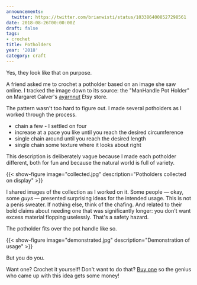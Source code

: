 ```yaml
---
announcements:
  twitter: https://twitter.com/brianwisti/status/1033864008527298561
date: 2018-08-26T00:00:00Z
draft: false
tags:
- crochet
title: Potholders
year: '2018'
category: craft
---
```


Yes, they look like that on purpose.

<!-- TEASER_END -->

A friend asked me to crochet a potholder based on an image she saw online. I tracked the image down to its
source: the "ManHandle Pot Holder" on Margaret Calver's [ayarnnut][] Etsy store.

[ayarnnut]: https://www.etsy.com/shop/ayarnnut

The pattern wasn't too hard to figure out. I made several potholders as I worked through the process.
 
* chain a few - I settled on four
* increase at a pace you like until you reach the desired circumference
* single chain around until you reach the desired length
* single chain some texture where it looks about right

This description is deliberately vague because I made each potholder different, both for fun and because the
natural world is full of variety.

{{< show-figure image="collected.jpg"
    description="Potholders collected on display" >}}

I shared images of the collection as I worked on it. Some people — okay, some *guys* — presented surprising
ideas for the intended usage. This is not a penis sweater. If nothing else, think of the chafing. And related
to their bold claims about needing one that was significantly longer: you don't want excess material flopping
uselessly. That's a safety hazard.

The potholder fits over the pot handle like so.

{{< show-figure image="demonstrated.jpg"
    description="Demonstration of usage" >}}

But you do you.

Want one? Crochet it yourself! Don't want to do that? [Buy one][] so the genius who came up with this idea
gets some money!

[Buy one]: https://www.etsy.com/shop/ayarnnut


